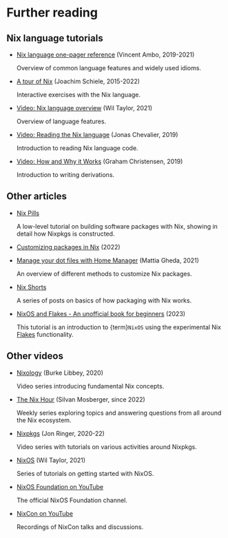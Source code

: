 # Further reading

## Nix language tutorials

- [Nix language one-pager reference](https://github.com/tazjin/nix-1p) (Vincent Ambo, 2019-2021)

  Overview of common language features and widely used idioms.

- [A tour of Nix](https://nixcloud.io/tour) (Joachim Schiele, 2015-2022)

  Interactive exercises with the Nix language.

- [Video: Nix language overview](https://www.youtube.com/watch?v=eCapIx9heBw&list=PL-saUBvIJzOkjAw_vOac75v-x6EzNzZq-&index=5) (Wil Taylor, 2021)

  Overview of language features.

- [Video: Reading the Nix language](https://youtu.be/hbJkMl631FE?t=1533) (Jonas Chevalier, 2019)

  Introduction to reading Nix language code.

- [Video: How and Why it Works](https://youtu.be/hbJkMl631FE?t=4806) (Graham Christensen, 2019)

  Introduction to writing derivations.

## Other articles

- [Nix Pills](https://nixos.org/nixos/nix-pills/index.html)

  A low-level tutorial on building software packages with Nix, showing in detail how Nixpkgs is constructed.

- [Customizing packages in Nix](https://bobvanderlinden.me/customizing-packages-in-nix/) (2022)

- [Manage your dot files with Home Manager](https://ghedam.at/24353/tutorial-getting-started-with-home-manager-for-nix) (Mattia Gheda, 2021)

  An overview of different methods to customize Nix packages.

- [Nix Shorts](https://github.com/justinwoo/nix-shorts)

  A series of posts on basics of how packaging with Nix works.

- [NixOS and Flakes - An unofficial book for beginners](https://nixos-and-flakes.thiscute.world) (2023)

  This tutorial is an introduction to {term}`NixOS` using the experimental Nix [Flakes](flakes) functionality.

## Other videos

- [Nixology](https://www.youtube.com/playlist?list=PLRGI9KQ3_HP_OFRG6R-p4iFgMSK1t5BHs) (Burke Libbey, 2020)

  Video series introducing fundamental Nix concepts.

- [The Nix Hour](https://www.youtube.com/playlist?list=PLyzwHTVJlRc8yjlx4VR4LU5A5O44og9in) (Silvan Mosberger, since 2022)

  Weekly series exploring topics and answering questions from all around the Nix ecosystem.

- [Nixpkgs](https://www.youtube.com/@jonringer117/videos) (Jon Ringer, 2020-22)

  Video series with tutorials on various activities around Nixpkgs.

- [NixOS](https://www.youtube.com/playlist?list=PL-saUBvIJzOkjAw_vOac75v-x6EzNzZq-) (Wil Taylor, 2021)

  Series of tutorials on getting started with NixOS.

- [NixOS Foundation on YouTube](https://www.youtube.com/@NixOS-Foundation/playlists)

  The official NixOS Foundation channel.

- [NixCon on YouTube](https://www.youtube.com/@NixCon)

  Recordings of NixCon talks and discussions.

